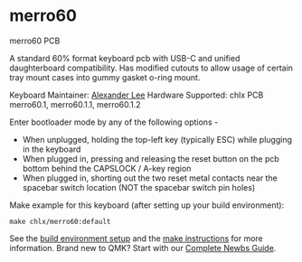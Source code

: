 # merro60

merro60 PCB

A standard 60% format keyboard pcb with USB-C and unified daughterboard compatibility.
Has modified cutouts to allow usage of certain tray mount cases into gummy gasket o-ring mount.

Keyboard Maintainer: [Alexander Lee](https://github.com/gaclee3b)
Hardware Supported: chlx PCB merro60.1, merro60.1.1, merro60.1.2

Enter bootloader mode by any of the following options -
- When unplugged, holding the top-left key (typically ESC) while plugging in the keyboard
- When plugged in, pressing and releasing the reset button on the pcb bottom behind the CAPSLOCK / A-key region
- When plugged in, shorting out the two reset metal contacts near the spacebar switch location (NOT the spacebar switch pin holes)

Make example for this keyboard (after setting up your build environment):

    make chlx/merro60:default

See the [build environment setup](https://docs.qmk.fm/#/getting_started_build_tools) and the [make instructions](https://docs.qmk.fm/#/getting_started_make_guide) for more information. Brand new to QMK? Start with our [Complete Newbs Guide](https://docs.qmk.fm/#/newbs).
